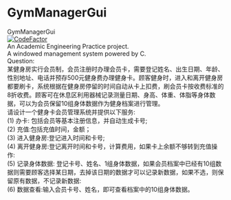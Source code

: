 # GymManagerGui
GymManagerGui  
[![CodeFactor](https://www.codefactor.io/repository/github/moshuid/gymmanagergui/badge)](https://www.codefactor.io/repository/github/moshuid/gymmanagergui)  
An Academic Engineering Practice project.  
A windowed management system powered by C.  
Question:  
某健身房实行会员制，会员注册时办理会员卡，需要登记姓名、出生日期、年龄、性别地址、电话并预存500元健身费办理健身卡。顾客健身时，进入和离开健身房都要刷卡，系统根据在健身房停留的时间自动从卡上扣费，刷会员卡按收费标准的8折收费。顾客可在休息区利用器械记录测量日期、身高、体重、体脂等身体数据，可以为会员保留10组身体数据作为健身档案进行管理。  
请设计一个健身卡会员管理系统并提供以下服务:  
(1) 办卡: 包括会员等基本注册信息，并自动生成卡号;  
(2) 充值:包括充值时间，金额；  
(3) 进入健身房:登记进入时间和卡号;  
(4) 离开健身房:登记离开时间和卡号，计算费用，如果卡上余额不够转到充值操作:  
(5) 记录身体数据: 登记卡号、姓名、1组身体数据，如果会员档案中已经有10组数据则需要顾客选择某日期，去掉该日期的数据才可以记录新数据，如果不选，则保留原有数据，不记录新数据:  
(6) 数据查看:输入会员卡号、姓名，即可查看档案中的10组身体数据。  
